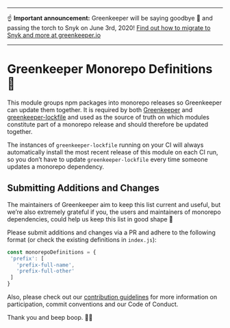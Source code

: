 ***
☝️ **Important announcement:** Greenkeeper will be saying goodbye 👋 and passing the torch to Snyk on June 3rd, 2020! [Find out how to migrate to Snyk and more at greenkeeper.io](https://greenkeeper.io)
***

# Greenkeeper Monorepo Definitions 🎁
This module groups npm packages into monorepo releases so Greenkeeper can update them together. It is required by both [Greenkeeper](https://github.com/greenkeeperio/greenkeeper) and [greenkeeper-lockfile](https://github.com/greenkeeperio/greenkeeper-lockfile) and used as the source of truth on which modules constitute part of a monorepo release and should therefore be updated together.

The instances of `greenkeeper-lockfile` running on your CI will always automatically install the most recent release of this module on each CI run, so you don’t have to update `greenkeeper-lockfile` every time someone updates a monorepo dependency.

## Submitting Additions and Changes
The maintainers of Greenkeeper aim to keep this list current and useful, but we’re also extremely grateful if you, the users and maintainers of monorepo dependencies, could help us keep this list in good shape 💚

Please submit additions and changes via a PR and adhere to the following format (or check the existing definitions in `index.js`):

```javascript
const monorepoDefinitions = {
 'prefix': [
   'prefix-full-name',
   'prefix-full-other'
 ]
}
```

Also, please check out our [contribution guidelines](https://github.com/greenkeeperio/monorepo-definitions/blob/master/CONTRIBUTING.md) for more information on participation, commit conventions and our Code of Conduct.

Thank you and beep boop.
🤖🌴



